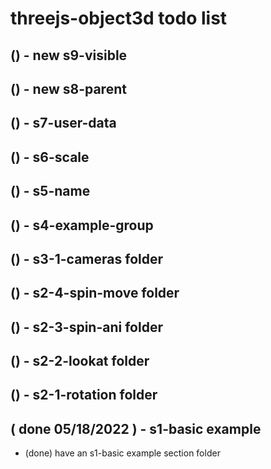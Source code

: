 # threejs-object3d todo list

## () - new s9-visible

## () - new s8-parent

## () - s7-user-data

## () - s6-scale

## () - s5-name

## () - s4-example-group

## () - s3-1-cameras folder

## () - s2-4-spin-move folder

## () - s2-3-spin-ani folder

## () - s2-2-lookat folder

## () - s2-1-rotation folder

## ( done 05/18/2022 ) - s1-basic example
* (done) have an s1-basic example section folder
